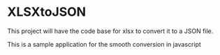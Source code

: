 # XLSXtoJSON
This project will have the code base for xlsx to convert it to a JSON file.

This is a sample application for the smooth conversion in javascript
